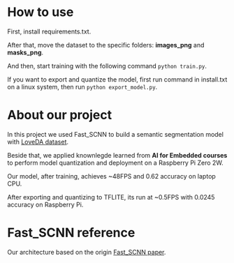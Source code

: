 # **How to use**
First, install requirements.txt.

After that, move the dataset to the specific folders: **images_png** and **masks_png**.

And then, start training with the following command ```python train.py```.

If you want to export and quantize the model, first run command in install.txt on a linux system, then run ```python export_model.py```.

# **About our project**
In this project we used Fast_SCNN to build a semantic segmentation model with [LoveDA dataset](https://zenodo.org/records/5706578). 

Beside that, we applied knownlegde learned from **AI for Embedded courses** to perform model quantization and deployment on a Raspberry Pi Zero 2W.

Our model, after training, achieves ~48FPS and 0.62 accuracy on laptop CPU. 

After exporting and quantizing to TFLITE, its run at ~0.5FPS with 0.0245 accuracy on Raspberry Pi.

# **Fast_SCNN reference**
Our architecture based on the origin [Fast_SCNN paper](https://arxiv.org/abs/1902.04502).

 
 
 
 
 
 
 
 
